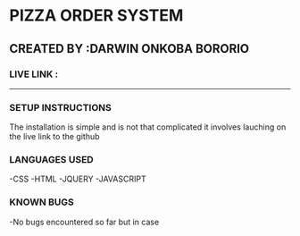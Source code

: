 # PIZZA ORDER SYSTEM
## CREATED BY :DARWIN ONKOBA BORORIO
### LIVE LINK :
***
### SETUP INSTRUCTIONS 

The installation is simple and is not that complicated it involves lauching on the live link to the github

### LANGUAGES USED 

-CSS 
-HTML 
-JQUERY 
-JAVASCRIPT 
### KNOWN BUGS

-No bugs encountered so far but in  case 
